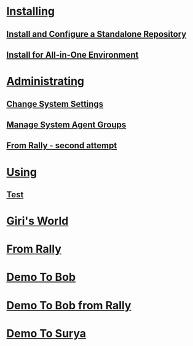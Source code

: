 # [Installing](doc/installing.md)
## [Install and Configure a Standalone Repository](doc/installing/install-and-configure-a-standalone-repository.md)
## [Install for All-in-One Environment](doc/installing/install-for-all-in-one-environment.md)
# [Administrating](doc/administrating.md)
## [Change System Settings](doc/administrating/change-system-settings.md)
## [Manage System Agent Groups](doc/administrating/manage-system-agent-groups.md)
## [From Rally - second attempt](doc/administrating/rally2.md)
# [Using](doc/using.md)
## [Test](test.md)
# [Giri's World](giri.md)
# [From Rally](sriram5.md)
# [Demo To Bob](bob-demo.md)
# [Demo To Bob from Rally](demo-to-Bob-from-rally.md)
# [Demo To Surya](demo-to-surya.md)